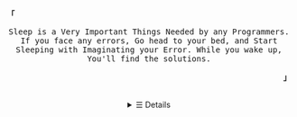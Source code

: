 <p align="left">
      <strong><samp>「</samp></strong>
    </p>
    <p align="center">
      <samp>
        Sleep is a Very Important Things Needed by any Programmers. If you face
        any errors, Go head to your bed, and Start Sleeping with Imaginating
        your Error. While you wake up, You'll find the solutions.
      </samp>
      <br />
    </p>
    <p align="right">
      <strong><samp>」</samp></strong>
    </p>
    <br />
    <details>
      <summary align="center">&#9776; Details</summary>
      <h2></h2>
      <!-- <pre>
    Hi There, My name is Gifaldy Azka!
        </pre> -->
      <a href="#">
        <img src="https://cardivo.vercel.app/api?name=Gifaldy%20Azka&description=Hello%F0%9F%91%8B!%20I%27m%20a%20Discord%20Bot%20Developer!%20Used%20Discord.js%20to%20interacting%20with%20Discord%20API!%20Nice%20to%20meet%20you!&image=https://avatars.githubusercontent.com/u/68645946?v=4&backgroundColor=%23ecf0f1&instagram=falcxxr&github=gifaldyazkaa&twitter=falcxxr&pattern=ticTacToe&colorPattern=%23eaeaea" alt="My Profile Card">
      </a>
      <br />
      <div align="center">
          <h2>Skills<h2>
          <img src="https://img.shields.io/badge/javascript%20-%23323330.svg?&style=for-the-badge&logo=javascript&logoColor=%23F7DF1E">
          <img src="https://img.shields.io/badge/discord.js%20-%23323330.svg?&style=for-the-badge&logo=discord">
          <img src="https://img.shields.io/badge/Mongo%20DB%20-%23323330.svg?&style=for-the-badge&logo=mongodb">
          <img src="https://img.shields.io/badge/Sass%20-%23323330.svg?&style=for-the-badge&logo=sass">
          <br>
          <img src="https://komarev.com/ghpvc/?username=gifaldyazkaa&label=Profile+Views&style=flat" alt="Profile Views">
      </div>
      <p align="center">
        <samp>
          &#9993;
          <a href="mailto:falcxxdev@gmail.com" target="_blank">E-Mail</a> &nbsp;
          &#128172;
          <a href="https://discord.gg/j2MfuWySfD" target="_blank">Discord</a>
          &nbsp; 📦
          <a href="https://twitter.com/falcxxr" target="_blank">Twitter</a>
          &nbsp; 📷
          <a href="https://instagram.com/falcxxr" target="_blank">Instagram</a>
        </samp>
      </p>
      <h2></h2>
      <p align="center">
        <a href="https://discord.gg/j2MfuWySfD">
          <img
          alt="Discord Profile"
          src="https://lanyard-profile-readme.vercel.app/api/788260234409672754"
        />
        </a>
      </p>
      <p align="center">
        <a href="#" target="_blank">
          <img
            alt="Top Language"
            src="https://github-readme-stats.vercel.app/api/top-langs/?bg_color=00000000&layout=compact&username=gifaldyazkaa&hide_border=true&title_color=373e4d&text_color=3b4252"
          />
          <img
            alt="GitHub Stats"
            src="https://github-readme-stats.vercel.app/api?bg_color=00000000&username=gifaldyazkaa&show_icons=true&hide=commits&hide_border=true&icon_color=4C566A&title_color=373e4d&text_color=3b4252"
          />
          <img
          alt="Wakatime Stats"
          src="https://github-readme-stats.vercel.app/api/wakatime?username=gifaldyazkaa&layout=compact&theme=radical&hide_border=true&bg_color=00000000&cache_seconds=1800" />
        </a>
      </p>
    </details>
